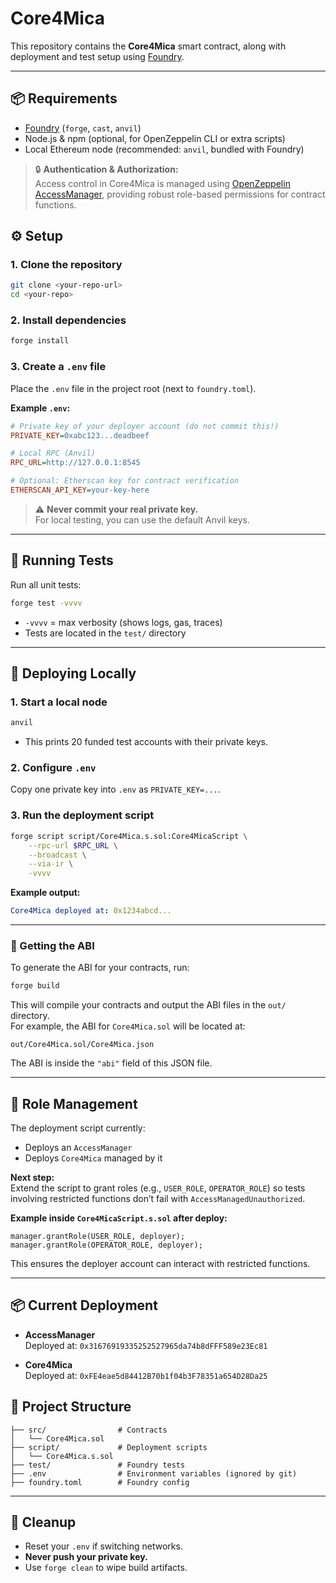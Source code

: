 # Core4Mica

This repository contains the **Core4Mica** smart contract, along with deployment and test setup using [Foundry](https://book.getfoundry.sh/).

---

## 📦 Requirements

- [Foundry](https://book.getfoundry.sh/getting-started/installation) (`forge`, `cast`, `anvil`)
- Node.js & npm (optional, for OpenZeppelin CLI or extra scripts)
- Local Ethereum node (recommended: `anvil`, bundled with Foundry)

> 🔒 **Authentication & Authorization:**  
> Access control in Core4Mica is managed using [OpenZeppelin AccessManager](https://docs.openzeppelin.com/contracts/5.x/access-control#access-management), providing robust role-based permissions for contract functions.

## ⚙️ Setup

### 1. Clone the repository

```bash
git clone <your-repo-url>
cd <your-repo>
```

### 2. Install dependencies

```bash
forge install
```

### 3. Create a `.env` file

Place the `.env` file in the project root (next to `foundry.toml`).

**Example `.env`:**
```ini
# Private key of your deployer account (do not commit this!)
PRIVATE_KEY=0xabc123...deadbeef

# Local RPC (Anvil)
RPC_URL=http://127.0.0.1:8545

# Optional: Etherscan key for contract verification
ETHERSCAN_API_KEY=your-key-here
```

> ⚠️ **Never commit your real private key.**  
> For local testing, you can use the default Anvil keys.

---

## 🧪 Running Tests

Run all unit tests:

```bash
forge test -vvvv
```

- `-vvvv` = max verbosity (shows logs, gas, traces)
- Tests are located in the `test/` directory

---

## 🚀 Deploying Locally

### 1. Start a local node

```bash
anvil
```

- This prints 20 funded test accounts with their private keys.

### 2. Configure `.env`

Copy one private key into `.env` as `PRIVATE_KEY=...`.

### 3. Run the deployment script

```bash
forge script script/Core4Mica.s.sol:Core4MicaScript \
    --rpc-url $RPC_URL \
    --broadcast \
    --via-ir \
    -vvvv
```

**Example output:**
```yaml
Core4Mica deployed at: 0x1234abcd...
```
---

### 📜 Getting the ABI

To generate the ABI for your contracts, run:

```bash
forge build
```

This will compile your contracts and output the ABI files in the `out/` directory.  
For example, the ABI for `Core4Mica.sol` will be located at:

```
out/Core4Mica.sol/Core4Mica.json
```

The ABI is inside the `"abi"` field of this JSON file.

---

## 🔑 Role Management

The deployment script currently:

- Deploys an `AccessManager`
- Deploys `Core4Mica` managed by it

**Next step:**  
Extend the script to grant roles (e.g., `USER_ROLE`, `OPERATOR_ROLE`) so tests involving restricted functions don’t fail with `AccessManagedUnauthorized`.

**Example inside `Core4MicaScript.s.sol` after deploy:**
```solidity
manager.grantRole(USER_ROLE, deployer);
manager.grantRole(OPERATOR_ROLE, deployer);
```
This ensures the deployer account can interact with restricted functions.

---

## 📦 Current Deployment

- **AccessManager**  
    Deployed at: `0x31676919335252527965da74b8dFFF589e23Ec81`

- **Core4Mica**  
    Deployed at: `0xFE4eae5d84412B70b1f04b3F78351a654D28Da25`


## 📂 Project Structure

```
├── src/                # Contracts
│   └── Core4Mica.sol
├── script/             # Deployment scripts
│   └── Core4Mica.s.sol
├── test/               # Foundry tests
├── .env                # Environment variables (ignored by git)
├── foundry.toml        # Foundry config
```

---

## 🧹 Cleanup

- Reset your `.env` if switching networks.
- **Never push your private key.**
- Use `forge clean` to wipe build artifacts.

